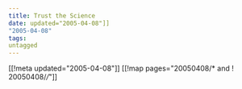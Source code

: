 ```yaml
---
title: Trust the Science
date: updated="2005-04-08"]]
"2005-04-08"
tags:
untagged
---
```

[[!meta updated="2005-04-08"]]
[[!map pages="20050408/* and ! 20050408/*/*"]]
